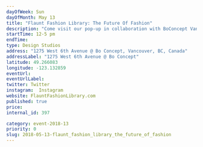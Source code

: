 ```yaml
---
dayOfWeek: Sun
dayOfMonth: May 13
title: "Flaunt Fashion Library: The Future Of Fashion"
description: "Come visit our pop-up in collaboration with BoConcept Vancouver!  Flaunt Fashion Library is an online dress rental startup. We offer a complete wardrobe from work to party to give women the opportunity to wear a new outfit everyday guilt-free.  Our mission is to revolutionize how women consume fashion with less impact on the environment while being able to have the best styles. <br> <br> The founder Kim Luu will be present to share her vision of the future of fashion and showcase the launch of a new subscription fashion rental box."
startTime: 12-5 pm
endTime: 
type: Design Studios
address: "1275 West 6th Avenue @ Bo Concept, Vancouver, BC, Canada"
addressLabel: "1275 West 6th Avenue @ Bo Concept"
latitude: 49.266083
longitude: -123.132859
eventUrl: 
eventUrlLabel: 
twitter: Twitter
instagram:  Instagram
website: FlauntFashionLibrary.com
published: true
price: 
internal_id: 397

category: event-2018-13
priority: 0
slug: 2018-05-13-flaunt_fashion_library_the_future_of_fashion
---
```


